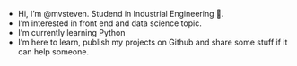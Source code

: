 - Hi, I’m @mvsteven. Studend in Industrial Engineering 👋.
- I’m interested in front end and data science topic. 
- I’m currently learning Python 
- I’m here to learn, publish my projects on Github and share some stuff if it can help someone. 

<!---
mvsteven/mvsteven is a ✨ special ✨ repository because its `README.md` (this file) appears on your GitHub profile.
You can click the Preview link to take a look at your changes.
--->
